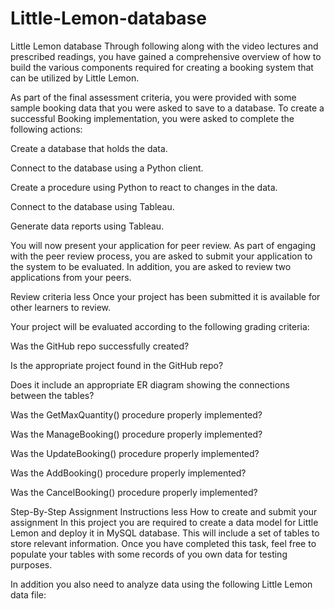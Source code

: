# Little-Lemon-database
Little Lemon database
Through following along with the video lectures and prescribed readings, you have gained a comprehensive overview of how to build the various components required for creating a booking system that can be utilized by Little Lemon.

As part of the final assessment criteria, you were provided with some sample booking data that you were asked to save to a database. To create a successful Booking implementation, you were asked to complete the following actions:

Create a database that holds the data.

Connect to the database using a Python client.

Create a procedure using Python to react to changes in the data.

Connect to the database using Tableau.

Generate data reports using Tableau.

You will now present your application for peer review. As part of engaging with the peer review process, you are asked to submit your application to the system to be evaluated. In addition, you are asked to review two applications from your peers.

Review criteria
less 
Once your project has been submitted it is available for other learners to review. 

Your project will be evaluated according to the following grading criteria: 

Was the GitHub repo successfully created?

Is the appropriate project found in the GitHub repo?

Does it include an appropriate ER diagram showing the connections between the tables?

Was the GetMaxQuantity() procedure properly implemented?

Was the ManageBooking() procedure properly implemented?

Was the UpdateBooking() procedure properly implemented?

Was the AddBooking() procedure properly implemented?

Was the CancelBooking() procedure properly implemented?

Step-By-Step Assignment Instructions
less 
How to create and submit your assignment
In this project you are required to create a data model for Little Lemon and deploy it in MySQL database. This will include a set of tables to store relevant information. Once you have completed this task, feel free to populate your tables with some records of you own data for testing purposes.

In addition you also need to analyze data using the following Little Lemon data file:
